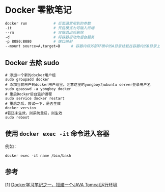 # Docker 零散笔记

``` sh
docker run            # 后面通常用到的参数
-it                   # 开启模式为可输入终端
--rm                  # 容器退出后删除
-d                    # 将容器启动为后台服务
-p 8080:8080          # 端口映射
--mount source=A,target=B     # 容器内将外部环境中的A目录挂载在容器内的B目录上
```

## Docker 去除 sudo

``` shell
# 添加一个新的docker用户组
sudo groupadd docker
# 添加当前用户到docker用户组里，注意这里的yongboy为ubuntu server登录用户名
sudo gpasswd -a yongboy docker
# 重启Docker后台监护进程
sudo service docker restart
# 重启之后，尝试一下，是否生效
docker version
#若还未生效，则系统重启，则生效
sudo reboot
```

## 使用 `docker exec -it` 命令进入容器

例如：

``` shell
docker exec -it name /bin/bash
```

## 参考

[1] [Docker学习笔记之一，搭建一个JAVA Tomcat运行环境](http://www.blogjava.net/yongboy/archive/2013/12/12/407498.html)